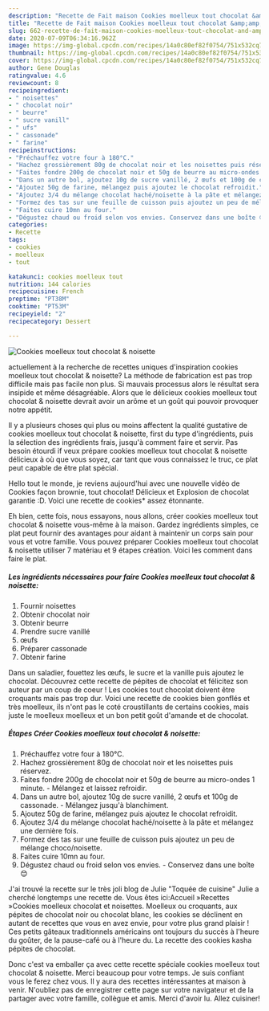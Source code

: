 ```yaml
---
description: "Recette de Fait maison Cookies moelleux tout chocolat &amp;amp; noisette"
title: "Recette de Fait maison Cookies moelleux tout chocolat &amp;amp; noisette"
slug: 662-recette-de-fait-maison-cookies-moelleux-tout-chocolat-and-amp-noisette
date: 2020-07-09T06:34:16.962Z
image: https://img-global.cpcdn.com/recipes/14a0c80ef82f0754/751x532cq70/cookies-moelleux-tout-chocolat-noisette-photo-principale-de-la-recette.jpg
thumbnail: https://img-global.cpcdn.com/recipes/14a0c80ef82f0754/751x532cq70/cookies-moelleux-tout-chocolat-noisette-photo-principale-de-la-recette.jpg
cover: https://img-global.cpcdn.com/recipes/14a0c80ef82f0754/751x532cq70/cookies-moelleux-tout-chocolat-noisette-photo-principale-de-la-recette.jpg
author: Gene Douglas
ratingvalue: 4.6
reviewcount: 8
recipeingredient:
- " noisettes"
- " chocolat noir"
- " beurre"
- " sucre vanill"
- " ufs"
- " cassonade"
- " farine"
recipeinstructions:
- "Préchauffez votre four à 180°C."
- "Hachez grossièrement 80g de chocolat noir et les noisettes puis réservez."
- "Faites fondre 200g de chocolat noir et 50g de beurre au micro-ondes 1 minute. Mélangez et laissez refroidir."
- "Dans un autre bol, ajoutez 10g de sucre vanillé, 2 œufs et 100g de cassonade. Mélangez jusqu&#39;à blanchiment."
- "Ajoutez 50g de farine, mélangez puis ajoutez le chocolat refroidit."
- "Ajoutez 3/4 du mélange chocolat haché/noisette à la pâte et mélangez une dernière fois."
- "Formez des tas sur une feuille de cuisson puis ajoutez un peu de mélange choco/noisette."
- "Faites cuire 10mn au four."
- "Dégustez chaud ou froid selon vos envies. Conservez dans une boîte 😊"
categories:
- Recette
tags:
- cookies
- moelleux
- tout

katakunci: cookies moelleux tout 
nutrition: 144 calories
recipecuisine: French
preptime: "PT38M"
cooktime: "PT53M"
recipeyield: "2"
recipecategory: Dessert

---
```



![Cookies moelleux tout chocolat &amp; noisette](https://img-global.cpcdn.com/recipes/14a0c80ef82f0754/751x532cq70/cookies-moelleux-tout-chocolat-noisette-photo-principale-de-la-recette.jpg)

actuellement à la recherche de recettes uniques d'inspiration cookies moelleux tout chocolat &amp; noisette? La méthode de fabrication est pas trop difficile mais pas facile non plus. Si mauvais processus alors le résultat sera insipide et même désagréable. Alors que le délicieux cookies moelleux tout chocolat &amp; noisette devrait avoir un arôme et un goût qui pouvoir provoquer notre appétit.

Il y a plusieurs choses qui plus ou moins affectent la qualité gustative de cookies moelleux tout chocolat &amp; noisette, first du type d'ingrédients, puis la sélection des ingrédients frais, jusqu'à comment faire et servir. Pas besoin étourdi if veux prépare cookies moelleux tout chocolat &amp; noisette délicieux à où que vous soyez, car tant que vous connaissez le truc, ce plat peut capable de être plat spécial.

Hello tout le monde, je reviens aujourd&#39;hui avec une nouvelle vidéo de Cookies façon brownie, tout chocolat! Délicieux et Explosion de chocolat garantie :D. Voici une recette de cookies* assez étonnante.


Eh bien, cette fois, nous essayons, nous allons, créer cookies moelleux tout chocolat &amp; noisette vous-même à la maison. Gardez ingrédients simples, ce plat peut fournir des avantages pour aidant à maintenir un corps sain pour vous et votre famille. Vous pouvez préparer Cookies moelleux tout chocolat &amp; noisette utiliser 7 matériau et 9 étapes création. Voici les comment dans faire le plat.

<!--inarticleads1-->

##### Les ingrédients nécessaires pour faire Cookies moelleux tout chocolat &amp; noisette:

1. Fournir  noisettes
1. Obtenir  chocolat noir
1. Obtenir  beurre
1. Prendre  sucre vanillé
1.   œufs
1. Préparer  cassonade
1. Obtenir  farine


Dans un saladier, fouettez les œufs, le sucre et la vanille puis ajoutez le chocolat. Découvrez cette recette de pépites de chocolat et félicitez son auteur par un coup de coeur ! Les cookies tout chocolat doivent être croquants mais pas trop dur. Voici une recette de cookies bien gonflés et très moelleux, ils n&#39;ont pas le coté croustillants de certains cookies, mais juste le moelleux moelleux et un bon petit goût d&#39;amande et de chocolat. 

<!--inarticleads2-->

##### Étapes Créer Cookies moelleux tout chocolat &amp; noisette:

1. Préchauffez votre four à 180°C.
1. Hachez grossièrement 80g de chocolat noir et les noisettes puis réservez.
1. Faites fondre 200g de chocolat noir et 50g de beurre au micro-ondes 1 minute. - Mélangez et laissez refroidir.
1. Dans un autre bol, ajoutez 10g de sucre vanillé, 2 œufs et 100g de cassonade. - Mélangez jusqu&#39;à blanchiment.
1. Ajoutez 50g de farine, mélangez puis ajoutez le chocolat refroidit.
1. Ajoutez 3/4 du mélange chocolat haché/noisette à la pâte et mélangez une dernière fois.
1. Formez des tas sur une feuille de cuisson puis ajoutez un peu de mélange choco/noisette.
1. Faites cuire 10mn au four.
1. Dégustez chaud ou froid selon vos envies. - Conservez dans une boîte 😊


J&#39;ai trouvé la recette sur le très joli blog de Julie &#34;Toquée de cuisine&#34; Julie a cherché longtemps une recette de. Vous êtes ici:Accueil »Recettes »Cookies moelleux chocolat et noisettes. Moelleux ou croquants, aux pépites de chocolat noir ou chocolat blanc, les cookies se déclinent en autant de recettes que vous en avez envie, pour votre plus grand plaisir ! Ces petits gâteaux traditionnels américains ont toujours du succès à l&#39;heure du goûter, de la pause-café ou à l&#39;heure du. La recette des cookies kasha pépites de chocolat. 


Donc c'est va emballer ça avec cette recette spéciale cookies moelleux tout chocolat &amp; noisette. Merci beaucoup pour votre temps. Je suis confiant vous le ferez chez vous. Il y aura des recettes  intéressantes at maison à venir. N'oubliez pas de enregistrer cette page sur votre navigateur et de la partager avec votre famille, collègue et amis. Merci d'avoir lu. Allez cuisiner!
